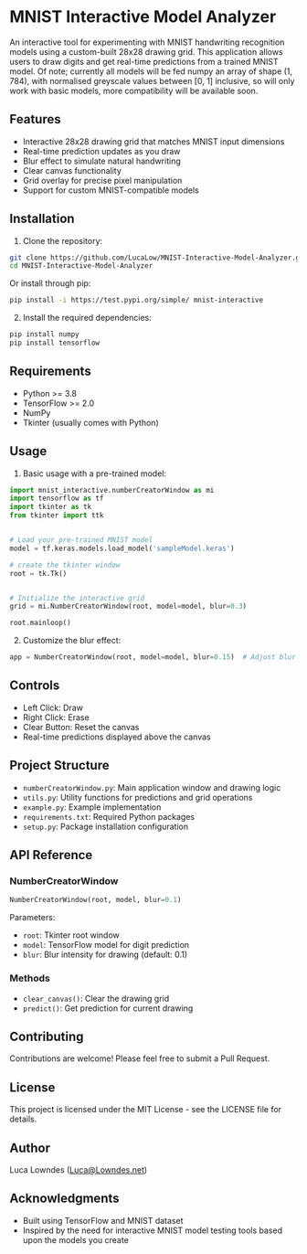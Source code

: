 # MNIST Interactive Model Analyzer

An interactive tool for experimenting with MNIST handwriting recognition models using a custom-built 28x28 drawing grid. This application allows users to draw digits and get real-time predictions from a trained MNIST model.
Of note; currently all models will be fed numpy an array of shape (1, 784), with normalised greyscale values between [0, 1] inclusive, so will only work with basic models, more compatibility will be available soon.

## Features

- Interactive 28x28 drawing grid that matches MNIST input dimensions
- Real-time prediction updates as you draw
- Blur effect to simulate natural handwriting
- Clear canvas functionality
- Grid overlay for precise pixel manipulation
- Support for custom MNIST-compatible models

## Installation

1. Clone the repository:
```bash
git clone https://github.com/LucaLow/MNIST-Interactive-Model-Analyzer.git
cd MNIST-Interactive-Model-Analyzer
```
Or install through pip:
```bash
pip install -i https://test.pypi.org/simple/ mnist-interactive
```

2. Install the required dependencies:
```bash
pip install numpy
pip install tensorflow
```

## Requirements

- Python >= 3.8
- TensorFlow >= 2.0
- NumPy
- Tkinter (usually comes with Python)

## Usage

1. Basic usage with a pre-trained model:

```python
import mnist_interactive.numberCreatorWindow as mi
import tensorflow as tf
import tkinter as tk
from tkinter import ttk


# Load your pre-trained MNIST model
model = tf.keras.models.load_model('sampleModel.keras')

# create the tkinter window
root = tk.Tk()


# Initialize the interactive grid
grid = mi.NumberCreatorWindow(root, model=model, blur=0.3)

root.mainloop()
```

2. Customize the blur effect:

```python
app = NumberCreatorWindow(root, model=model, blur=0.15)  # Adjust blur intensity
```

## Controls

- Left Click: Draw
- Right Click: Erase
- Clear Button: Reset the canvas
- Real-time predictions displayed above the canvas

## Project Structure

- `numberCreatorWindow.py`: Main application window and drawing logic
- `utils.py`: Utility functions for predictions and grid operations
- `example.py`: Example implementation
- `requirements.txt`: Required Python packages
- `setup.py`: Package installation configuration

## API Reference

### NumberCreatorWindow

```python
NumberCreatorWindow(root, model, blur=0.1)
```

Parameters:
- `root`: Tkinter root window
- `model`: TensorFlow model for digit prediction
- `blur`: Blur intensity for drawing (default: 0.1)

### Methods

- `clear_canvas()`: Clear the drawing grid
- `predict()`: Get prediction for current drawing

## Contributing

Contributions are welcome! Please feel free to submit a Pull Request.

## License

This project is licensed under the MIT License - see the LICENSE file for details.

## Author

Luca Lowndes (Luca@Lowndes.net)

## Acknowledgments

- Built using TensorFlow and MNIST dataset
- Inspired by the need for interactive MNIST model testing tools based upon the models you create
